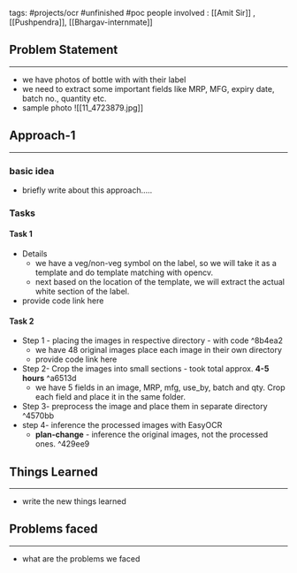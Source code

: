 tags: #projects/ocr #unfinished #poc
people involved : [[Amit Sir]] , [[Pushpendra]], [[Bhargav-internmate]]

## Problem Statement
---
- we have photos of bottle with with their label
- we need to extract some important fields like MRP, MFG, expiry date, batch no., quantity etc.
- sample photo ![[11_4723879.jpg]] 

## Approach-1
---
### basic idea
- briefly write about this approach.....
### Tasks

#### Task 1
- Details
	- we have a veg/non-veg symbol on the label, so we will take it as a template and do template matching with opencv.
	- next based on the location of the template, we will extract the actual white section of the label.
- provide code link here

#### Task 2
- Step 1 - placing the images in respective directory - with code ^8b4ea2
	- we have 48 original images place each image in their own directory
	- provide code link here
- Step 2- Crop the images into small sections - took total approx. **4-5 hours** ^a6513d
	- we have 5 fields in an image, MRP, mfg, use_by, batch and qty. Crop each field and place it in the same folder.
- Step 3- preprocess the image and place them in separate directory ^4570bb
- step 4- inference the processed images with EasyOCR
	- **plan-change** - inference the original images, not the processed ones. ^429ee9

## Things Learned
--- 
- write the new things learned

## Problems faced
--- 
- what are the problems we faced
